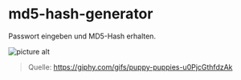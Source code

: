 # md5-hash-generator

Passwort eingeben und MD5-Hash erhalten.

![picture alt](https://media.giphy.com/media/u0PjcGthfdzAk/giphy.gif "Quelle: https://media.giphy.com/media/u0PjcGthfdzAk/giphy.gif")
> Quelle: https://giphy.com/gifs/puppy-puppies-u0PjcGthfdzAk
